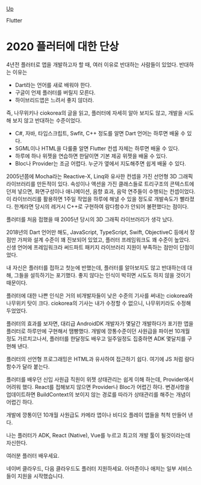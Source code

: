 [Up](../index.md)

Flutter

# 2020 플러터에 대한 단상

4년전 플러터로 앱을 개발하고자 할 때, 여러 이유로 반대하는 사람들이 있었다. 반대하는 이유는

- Dart라는 언어를 새로 배워야 한다.
- 구글이 언제 플러터를 버릴지 모른다.
- 하이브리드앱은 느려서 좋지 않더라.

즉, 나무위키나 ciokorea의 글을 읽고, 플러터에 자세히 알아 보지도 않고, 개발을 시도해 보지 않고 반대하는 수준이었다.

- C#, 자바, 타입스크립트, Swfit, C++ 정도를 알면 Dart 언어는 하루면 배울 수 있다.
- SGML이나 HTML을 다룰줄 알면 Flutter 컨셉 자체는 하루면 배울 수 있다.
- 하루에 하나 위젯을 연습하면 한달이면 기본 제공 위젯을 배울 수 있다.
- Bloc나 Provider는 조금 어렵다. 누군가 옆에서 지도해주면 쉽게 배울 수 있다.

2005년쯤에 Mocha라는 Reactive-X, Linq와 유사한 컨셉을 가진 선언형 3D 그래픽 라이브러리를 만든적이 있다. 속성이나 액션을 가진 클래스들로 트리구조의 콘텍스트에 던져 넣으면, 화면구성이나 애니메이션, 음향 효과, 음악 연주들이 수행되는 컨셉이었다. 이 라이브러리를 활용하면 1주일 작업을 하루에 해낼 수 있을 정도로 개발속도가 빨라졌다. 한계라면 당시의 레거시 C++로 구현하여 람다함수가 안되어 불편했다는 점이다.

플러터를 처음 접했을 때 2005년 당시의 3D 그래픽 라이브러리가 생각 났다.

2018년의 Dart 언어만 해도, JavaScript, TypeScript, Swift, ObjectiveC 등에서 장점만 가져와 설계 수준이 꽤 진보되어 있었고, 플러터 프레임워크도 꽤 수준이 높았다. 신생 언어에 프레임워크라 써드파트 패키지 라이브러리 지원이 부족하는 점만이 단점이었다.

내 자신은 플러터를 접하고 첫눈에 반했는데, 플러터를 알아보지도 않고 반대하는데 대해, 그들을 설득하기는 포기했다. 좋지 않다는 인식이 박히면 시도도 하지 않을 것이기 때문이다.

플러터에 대한 나쁜 인식은 거의 비개발자들이 낮은 수준의 기사를 써내는 ciokorea와 나무위키 탓이 크다. ciokorea의 기사는 내가 수정할 수 없으니, 나무위키라도 수정해 두었었다.

플러터의 효과를 보자면, 대리급 AndroidDK 개발자가 몇달간 개발하다가 포기한 앱을 플러터로 하루만에 구현해서 땜빵했다. 개발에 깡통수준이던 사원급을 파이썬 10개월 정도 가르치고나서, 플러터를  한달정도 배우고 일주일정도 집중하면 ADK 몇달치를 구현해 낸다.

플러터의 선언형 프로그래밍은 HTML과 유사하여 접근하기 쉽다. 여기에 JS 처럼 람다함수가 달라 붙는다.

플러터를 배우던 신입 사원급 직원이 위젯 상태관리는 쉽게 이해 하는데, Provider에서 어려워 했다. React를 접해보지 않으면 Provider나 Bloc가 어렵긴 하다. 변경사항을 업데이트하면 BuildContext의 보이지 않는 경로를 따라가 상태관리를 해주는 개념이 어렵긴 하다.

개발에 깡통이던 10개월 사원급도 카메라 앱이나 비디오 플레이 앱들을 척척 만들어 낸다.

나는 플러터가 ADK, React (Native), Vue를 누르고 최고의 개발 툴이 될것이라는데 자신한다.

여러분 플러터 배우세요. 

네이버 클라우드, 다음 클라우드도 플러터 지원하세요. 아마존이나 애저는 일부 서비스들이 지원을 시작했습니다.
